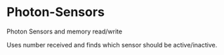 # Photon-Sensors
Photon Sensors and memory read/write

Uses number received and finds which sensor should be active/inactive.
